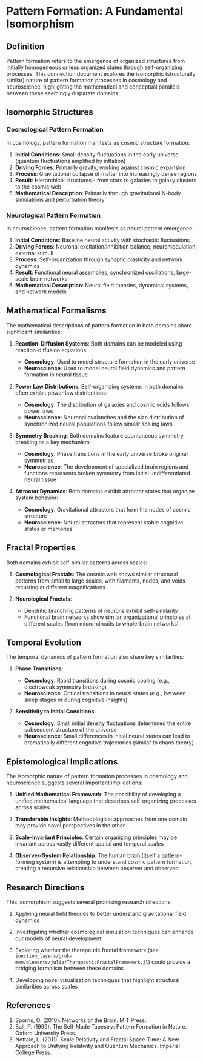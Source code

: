 # Pattern Formation: A Fundamental Isomorphism

## Definition

Pattern formation refers to the emergence of organized structures from initially homogeneous or less organized states through self-organizing processes. This connection document explores the isomorphic (structurally similar) nature of pattern formation processes in cosmology and neuroscience, highlighting the mathematical and conceptual parallels between these seemingly disparate domains.

## Isomorphic Structures

### Cosmological Pattern Formation

In cosmology, pattern formation manifests as cosmic structure formation:

1. **Initial Conditions**: Small density fluctuations in the early universe (quantum fluctuations amplified by inflation)
2. **Driving Forces**: Primarily gravity, working against cosmic expansion
3. **Process**: Gravitational collapse of matter into increasingly dense regions
4. **Result**: Hierarchical structures - from stars to galaxies to galaxy clusters to the cosmic web
5. **Mathematical Description**: Primarily through gravitational N-body simulations and perturbation theory

### Neurological Pattern Formation

In neuroscience, pattern formation manifests as neural pattern emergence:

1. **Initial Conditions**: Baseline neural activity with stochastic fluctuations
2. **Driving Forces**: Neuronal excitation/inhibition balance, neuromodulation, external stimuli
3. **Process**: Self-organization through synaptic plasticity and network dynamics
4. **Result**: Functional neural assemblies, synchronized oscillations, large-scale brain networks
5. **Mathematical Description**: Neural field theories, dynamical systems, and network models

## Mathematical Formalisms

The mathematical descriptions of pattern formation in both domains share significant similarities:

1. **Reaction-Diffusion Systems**: Both domains can be modeled using reaction-diffusion equations:
   - **Cosmology**: Used to model structure formation in the early universe
   - **Neuroscience**: Used to model neural field dynamics and pattern formation in neural tissue

2. **Power Law Distributions**: Self-organizing systems in both domains often exhibit power law distributions:
   - **Cosmology**: The distribution of galaxies and cosmic voids follows power laws
   - **Neuroscience**: Neuronal avalanches and the size distribution of synchronized neural populations follow similar scaling laws

3. **Symmetry Breaking**: Both domains feature spontaneous symmetry breaking as a key mechanism:
   - **Cosmology**: Phase transitions in the early universe broke original symmetries
   - **Neuroscience**: The development of specialized brain regions and functions represents broken symmetry from initial undifferentiated neural tissue

4. **Attractor Dynamics**: Both domains exhibit attractor states that organize system behavior:
   - **Cosmology**: Gravitational attractors that form the nodes of cosmic structure
   - **Neuroscience**: Neural attractors that represent stable cognitive states or memories

## Fractal Properties

Both domains exhibit self-similar patterns across scales:

1. **Cosmological Fractals**: The cosmic web shows similar structural patterns from small to large scales, with filaments, nodes, and voids recurring at different magnifications

2. **Neurological Fractals**:
   - Dendritic branching patterns of neurons exhibit self-similarity
   - Functional brain networks show similar organizational principles at different scales (from micro-circuits to whole-brain networks)

## Temporal Evolution

The temporal dynamics of pattern formation also share key similarities:

1. **Phase Transitions**:
   - **Cosmology**: Rapid transitions during cosmic cooling (e.g., electroweak symmetry breaking)
   - **Neuroscience**: Critical transitions in neural states (e.g., between sleep stages or during cognitive insights)

2. **Sensitivity to Initial Conditions**:
   - **Cosmology**: Small initial density fluctuations determined the entire subsequent structure of the universe
   - **Neuroscience**: Small differences in initial neural states can lead to dramatically different cognitive trajectories (similar to chaos theory)

## Epistemological Implications

The isomorphic nature of pattern formation processes in cosmology and neuroscience suggests several important implications:

1. **Unified Mathematical Framework**: The possibility of developing a unified mathematical language that describes self-organizing processes across scales

2. **Transferable Insights**: Methodological approaches from one domain may provide novel perspectives in the other

3. **Scale-Invariant Principles**: Certain organizing principles may be invariant across vastly different spatial and temporal scales

4. **Observer-System Relationship**: The human brain (itself a pattern-forming system) is attempting to understand cosmic pattern formation, creating a recursive relationship between observer and observed

## Research Directions

This isomorphism suggests several promising research directions:

1. Applying neural field theories to better understand gravitational field dynamics

2. Investigating whether cosmological simulation techniques can enhance our models of neural development

3. Exploring whether the therapeutic fractal framework (see `junction_layers/grok-mem/elements/julia/TherapeuticFractalFramework.jl`) could provide a bridging formalism between these domains

4. Developing novel visualization techniques that highlight structural similarities across scales

## References

1. Sporns, O. (2010). Networks of the Brain. MIT Press.
2. Ball, P. (1999). The Self-Made Tapestry: Pattern Formation in Nature. Oxford University Press.
3. Nottale, L. (2011). Scale Relativity and Fractal Space-Time: A New Approach to Unifying Relativity and Quantum Mechanics. Imperial College Press.